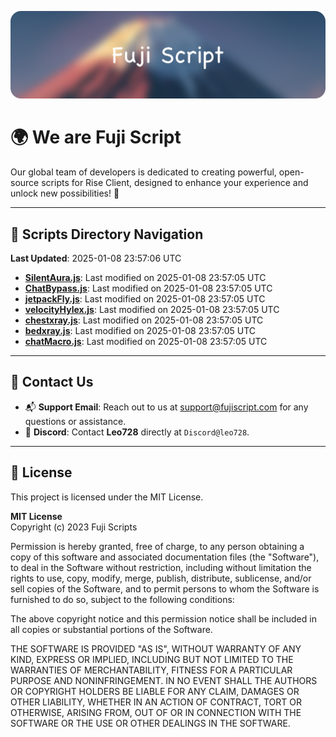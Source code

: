 ![Banner](.github/b.webp)

# 🌍 **We are Fuji Script**

Our global team of developers is dedicated to creating powerful, open-source scripts for Rise Client, designed to enhance your experience and unlock new possibilities! 🌟

---
<!-- SCRIPTS_NAVIGATION_START -->
## 📂 **Scripts Directory Navigation**

**Last Updated**: 2025-01-08 23:57:06 UTC

- **[SilentAura.js](scripts/SilentAura.js)**: Last modified on 2025-01-08 23:57:05 UTC
- **[ChatBypass.js](scripts/ChatBypass.js)**: Last modified on 2025-01-08 23:57:05 UTC
- **[jetpackFly.js](scripts/jetpackFly.js)**: Last modified on 2025-01-08 23:57:05 UTC
- **[velocityHylex.js](scripts/velocityHylex.js)**: Last modified on 2025-01-08 23:57:05 UTC
- **[chestxray.js](scripts/chestxray.js)**: Last modified on 2025-01-08 23:57:05 UTC
- **[bedxray.js](scripts/bedxray.js)**: Last modified on 2025-01-08 23:57:05 UTC
- **[chatMacro.js](scripts/chatMacro.js)**: Last modified on 2025-01-08 23:57:05 UTC

<!-- SCRIPTS_NAVIGATION_END -->

---

## 💬 **Contact Us**  
- 📬 **Support Email**: Reach out to us at [support@fujiscript.com](mailto:support@fujiscript.com) for any questions or assistance.  
- 💬 **Discord**: Contact **Leo728** directly at `Discord@leo728`.

---

## 📜 **License**

This project is licensed under the MIT License.  

**MIT License**  
Copyright (c) 2023 Fuji Scripts  

Permission is hereby granted, free of charge, to any person obtaining a copy of this software and associated documentation files (the "Software"), to deal in the Software without restriction, including without limitation the rights to use, copy, modify, merge, publish, distribute, sublicense, and/or sell copies of the Software, and to permit persons to whom the Software is furnished to do so, subject to the following conditions:  

The above copyright notice and this permission notice shall be included in all copies or substantial portions of the Software.  

THE SOFTWARE IS PROVIDED "AS IS", WITHOUT WARRANTY OF ANY KIND, EXPRESS OR IMPLIED, INCLUDING BUT NOT LIMITED TO THE WARRANTIES OF MERCHANTABILITY, FITNESS FOR A PARTICULAR PURPOSE AND NONINFRINGEMENT. IN NO EVENT SHALL THE AUTHORS OR COPYRIGHT HOLDERS BE LIABLE FOR ANY CLAIM, DAMAGES OR OTHER LIABILITY, WHETHER IN AN ACTION OF CONTRACT, TORT OR OTHERWISE, ARISING FROM, OUT OF OR IN CONNECTION WITH THE SOFTWARE OR THE USE OR OTHER DEALINGS IN THE SOFTWARE.  
